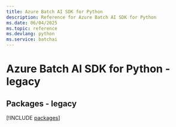 ```yaml
---
title: Azure Batch AI SDK for Python
description: Reference for Azure Batch AI SDK for Python
ms.date: 06/04/2025
ms.topic: reference
ms.devlang: python
ms.service: batchai
---
```

# Azure Batch AI SDK for Python - legacy
## Packages - legacy
[!INCLUDE [packages](batch-ai-index.md)]